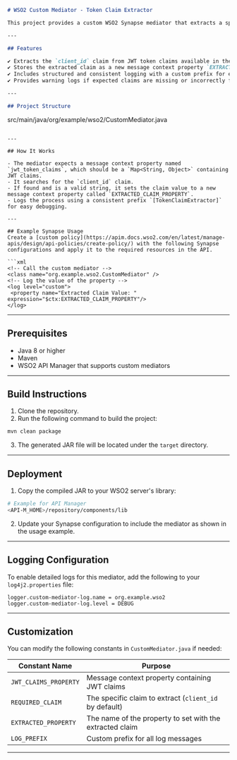 ```markdown
# WSO2 Custom Mediator - Token Claim Extractor

This project provides a custom WSO2 Synapse mediator that extracts a specific claim (`client_id`) from JWT token claims and sets it as a message context property for downstream processing.

---

## Features

✔ Extracts the `client_id` claim from JWT token claims available in the message context  
✔ Stores the extracted claim as a new message context property `EXTRACTED_CLAIM_PROPERTY`  
✔ Includes structured and consistent logging with a custom prefix for easy filtering  
✔ Provides warning logs if expected claims are missing or incorrectly formatted  

---

## Project Structure

```

src/main/java/org/example/wso2/CustomMediator.java

````

---

## How It Works

- The mediator expects a message context property named `jwt_token_claims`, which should be a `Map<String, Object>` containing JWT claims.
- It searches for the `client_id` claim.
- If found and is a valid string, it sets the claim value to a new message context property called `EXTRACTED_CLAIM_PROPERTY`.
- Logs the process using a consistent prefix `[TokenClaimExtractor]` for easy debugging.

---

## Example Synapse Usage
Create a [custom policy](https://apim.docs.wso2.com/en/latest/manage-apis/design/api-policies/create-policy/) with the following Synapse configurations and apply it to the required resources in the API.

```xml
<!-- Call the custom mediator -->
<class name="org.example.wso2.CustomMediator" />
<!-- Log the value of the property -->
<log level="custom">
 <property name="Extracted Claim Value: " expression="$ctx:EXTRACTED_CLAIM_PROPERTY"/>
</log>
````

---

## Prerequisites

* Java 8 or higher
* Maven
* WSO2 API Manager that supports custom mediators

---

## Build Instructions

1. Clone the repository.
2. Run the following command to build the project:

```bash
mvn clean package
```

3. The generated JAR file will be located under the `target` directory.

---

## Deployment

1. Copy the compiled JAR to your WSO2 server's library:

```bash
# Example for API Manager
<API-M_HOME>/repository/components/lib
```

2. Update your Synapse configuration to include the mediator as shown in the usage example.

---

## Logging Configuration

To enable detailed logs for this mediator, add the following to your `log4j2.properties` file:

```properties
logger.custom-mediator-log.name = org.example.wso2
logger.custom-mediator-log.level = DEBUG
```

---

## Customization

You can modify the following constants in `CustomMediator.java` if needed:

| Constant Name         | Purpose                                                  |
| --------------------- | -------------------------------------------------------- |
| `JWT_CLAIMS_PROPERTY` | Message context property containing JWT claims           |
| `REQUIRED_CLAIM`      | The specific claim to extract (`client_id` by default)   |
| `EXTRACTED_PROPERTY`  | The name of the property to set with the extracted claim |
| `LOG_PREFIX`          | Custom prefix for all log messages                       |

---
